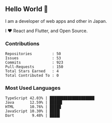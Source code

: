 ## Hello World 👋

I am a developer of web apps and other in Japan.

I ❤️ React and Flutter, and Open Source.

### Contributions

    Repositories         : 50
    Issues               : 53
    Commits              : 923
    Pull-Requests        : 150
    Total Stars Earned   : 4
    Total Contributed To : 0

### Most Used Languages

    TypeScript 42.03% | ████████████████████
    Java       12.59% | █████▌
    HTML       10.76% | █████
    JavaScript 10.30% | ████▌
    Dart        9.48% | ████▌
